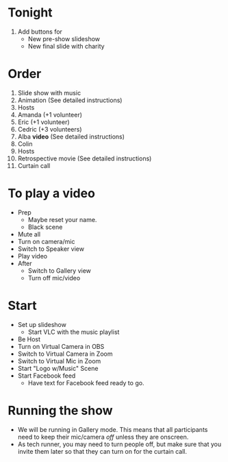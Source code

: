 # Tonight
1. Add buttons for
   * New pre-show slideshow
   * New final slide with charity

# Order
1. Slide show with music
2. Animation (See detailed instructions)
3. Hosts
4. Amanda (+1 volunteer)
5. Eric (+1 volunteer)
6. Cedric (+3 volunteers)
7. Alba __video__ (See detailed instructions)
8. Colin
9. Hosts
10. Retrospective movie (See detailed instructions)
11. Curtain call

# To play a video
* Prep
  * Maybe reset your name.
  * Black scene
* Mute all
* Turn on camera/mic
* Switch to Speaker view
* Play video
* After
  * Switch to Gallery view
  * Turn off mic/video

# Start
* Set up slideshow
  * Start VLC with the music playlist
* Be Host
* Turn on Virtual Camera in OBS
* Switch to Virtual Camera in Zoom
* Switch to Virtual Mic in Zoom
* Start "Logo w/Music" Scene
* Start Facebook feed
  * Have text for Facebook feed ready to go.

# Running the show
* We will be running in Gallery mode. This means that all participants need to
  keep their mic/camera _off_ unless they are onscreen.
* As tech runner, you may need to turn people off, but make sure that you invite
  them later so that they can turn on for the curtain call.
